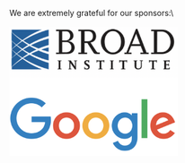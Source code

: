 We are extremely grateful for our sponsors:\  
\
<img src="https://github.com/fmie/fmie.github.io/blob/master/assets/sponsors.png?raw=true" width="300">
